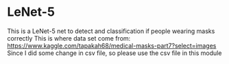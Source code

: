 # LeNet-5
This is a LeNet-5 net to detect and classification if people wearing masks correctly
This is where data set come from:
https://www.kaggle.com/tapakah68/medical-masks-part7?select=images
Since I did some change in csv file, so please use the csv file in this module